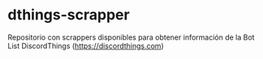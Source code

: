 # dthings-scrapper
Repositorio con scrappers disponibles para obtener información de la Bot List DiscordThings (https://discordthings.com)
